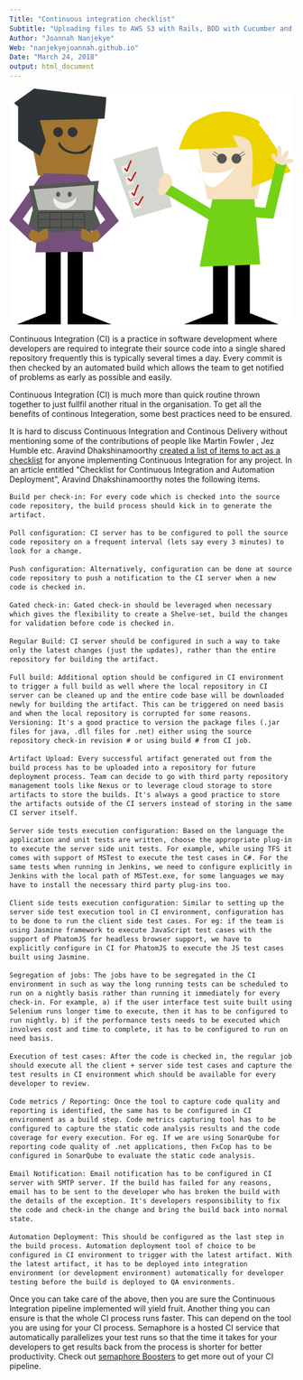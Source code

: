 ```yaml
---
Title: "Continuous integration checklist"
Subtitle: "Uploading files to AWS S3 with Rails, BDD with Cucumber and Continous Intergration with Semaphore"
Author: "Joannah Nanjekye"
Web: "nanjekyejoannah.github.io"
Date: "March 24, 2018"
output: html_document
---
```


![Alt](images/checklist-150938_1280.png "image from google search on checklist images")

Continuous Integration (CI) is a practice in software development where developers are required to integrate their source code into a single shared repository frequently this is typically several times a day. Every commit is then checked by an automated build which allows the team to get notified of problems as early as possible and easily.

Continuous Integration (CI) is much more than quick routine thrown together to just fullfil another ritual in the organisation. To get all the benefits of continous Integeration, some best practices need to be ensured.

It is hard to discuss Continuous Integration and Continous Delivery without mentioning some of the contributions of people like Martin Fowler , Jez Humble etc. Aravind Dhakshinamoorthy [created a list of items to act as a checklist](https://www.linkedin.com/pulse/checklist-continuous-integration-automation-aravind-dhakshinamoorthy/) for anyone implementing Continuous Integration for any project. In an article entitled "Checklist for Continuous Integration and Automation Deployment", Aravind Dhakshinamoorthy notes the following items.

    Build per check-in: For every code which is checked into the source code repository, the build process should kick in to generate the artifact.

    Poll configuration: CI server has to be configured to poll the source code repository on a frequent interval (lets say every 3 minutes) to look for a change.

    Push configuration: Alternatively, configuration can be done at source code repository to push a notification to the CI server when a new code is checked in.

    Gated check-in: Gated check-in should be leveraged when necessary which gives the flexibility to create a Shelve-set, build the changes for validation before code is checked in.

    Regular Build: CI server should be configured in such a way to take only the latest changes (just the updates), rather than the entire repository for building the artifact. 

    Full build: Additional option should be configured in CI environment to trigger a full build as well where the local repository in CI server can be cleaned up and the entire code base will be downloaded newly for building the artifact. This can be triggered on need basis and when the local repository is corrupted for some reasons.
    Versioning: It's a good practice to version the package files (.jar files for java, .dll files for .net) either using the source repository check-in revision # or using build # from CI job.

    Artifact Upload: Every successful artifact generated out from the build process has to be uploaded into a repository for future deployment process. Team can decide to go with third party repository management tools like Nexus or to leverage cloud storage to store artifacts to store the builds. It's always a good practice to store the artifacts outside of the CI servers instead of storing in the same CI server itself. 

    Server side tests execution configuration: Based on the language the application and unit tests are written, choose the appropriate plug-in to execute the server side unit tests. For example, while using TFS it comes with support of MSTest to execute the test cases in C#. For the same tests when running in Jenkins, we need to configure explicitly in Jenkins with the local path of MSTest.exe, for some languages we may have to install the necessary third party plug-ins too.

    Client side tests execution configuration: Similar to setting up the server side test execution tool in CI environment, configuration has to be done to run the client side test cases. For eg: if the team is using Jasmine framework to execute JavaScript test cases with the support of PhatomJS for headless browser support, we have to explicitly configure in CI for PhatomJS to execute the JS test cases built using Jasmine.

    Segregation of jobs: The jobs have to be segregated in the CI environment in such as way the long running tests can be scheduled to run on a nightly basis rather than running it immediately for every check-in. For example, a) if the user interface test suite built using Selenium runs longer time to execute, then it has to be configured to run nightly. b) if the performance tests needs to be executed which involves cost and time to complete, it has to be configured to run on need basis.

    Execution of test cases: After the code is checked in, the regular job should execute all the client + server side test cases and capture the test results in CI environment which should be available for every developer to review. 

    Code metrics / Reporting: Once the tool to capture code quality and reporting is identified, the same has to be configured in CI environment as a build step. Code metrics capturing tool has to be configured to capture the static code analysis results and the code coverage for every execution. For eg. If we are using SonarQube for reporting code quality of .net applications, then FxCop has to be configured in SonarQube to evaluate the static code analysis.

    Email Notification: Email notification has to be configured in CI server with SMTP server. If the build has failed for any reasons, email has to be sent to the developer who has broken the build with the details of the exception. It's developers responsibility to fix the code and check-in the change and bring the build back into normal state. 

    Automation Deployment: This should be configured as the last step in the build process. Automation deployment tool of choice to be configured in CI environment to trigger with the latest artifact. With the latest artifact, it has to be deployed into integration environment (or development environment) automatically for developer testing before the build is deployed to QA environments.

Once you can take care of the above, then you are sure the  Continuous Integration  pipeline implemented will yield fruit. Another thing you can ensure is that the whole CI process runs faster. This can depend on the tool you are using for your CI process. Semaphore is a hosted CI service that automatically parallelizes your test runs so that the time it takes for your developers to get results back from the process is shorter for better productivity. Check out [semaphore Boosters](https://semaphoreci.com/product/boosters) to get more out of your CI pipeline.


